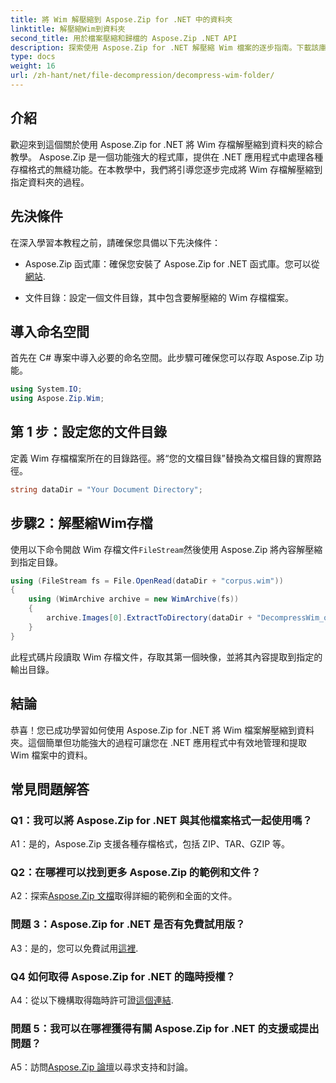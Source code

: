 ```yaml
---
title: 將 Wim 解壓縮到 Aspose.Zip for .NET 中的資料夾
linktitle: 解壓縮Wim到資料夾
second_title: 用於檔案壓縮和歸檔的 Aspose.Zip .NET API
description: 探索使用 Aspose.Zip for .NET 解壓縮 Wim 檔案的逐步指南。下載該庫，按照教程操作，並有效管理 .NET 應用程式中的存檔檔案。
type: docs
weight: 16
url: /zh-hant/net/file-decompression/decompress-wim-folder/
---
```

## 介紹

歡迎來到這個關於使用 Aspose.Zip for .NET 將 Wim 存檔解壓縮到資料夾的綜合教學。 Aspose.Zip 是一個功能強大的程式庫，提供在 .NET 應用程式中處理各種存檔格式的無縫功能。在本教學中，我們將引導您逐步完成將 Wim 存檔解壓縮到指定資料夾的過程。

## 先決條件

在深入學習本教程之前，請確保您具備以下先決條件：

-  Aspose.Zip 函式庫：確保您安裝了 Aspose.Zip for .NET 函式庫。您可以從[網站](https://releases.aspose.com/zip/net/).

- 文件目錄：設定一個文件目錄，其中包含要解壓縮的 Wim 存檔檔案。

## 導入命名空間

首先在 C# 專案中導入必要的命名空間。此步驟可確保您可以存取 Aspose.Zip 功能。

```csharp
using System.IO;
using Aspose.Zip.Wim;
```

## 第 1 步：設定您的文件目錄

定義 Wim 存檔檔案所在的目錄路徑。將“您的文檔目錄”替換為文檔目錄的實際路徑。

```csharp
string dataDir = "Your Document Directory";
```

## 步驟2：解壓縮Wim存檔

使用以下命令開啟 Wim 存檔文件`FileStream`然後使用 Aspose.Zip 將內容解壓縮到指定目錄。

```csharp
using (FileStream fs = File.OpenRead(dataDir + "corpus.wim"))
{
    using (WimArchive archive = new WimArchive(fs))
    {
        archive.Images[0].ExtractToDirectory(dataDir + "DecompressWim_out");
    }
}
```

此程式碼片段讀取 Wim 存檔文件，存取其第一個映像，並將其內容提取到指定的輸出目錄。

## 結論

恭喜！您已成功學習如何使用 Aspose.Zip for .NET 將 Wim 檔案解壓縮到資料夾。這個簡單但功能強大的過程可讓您在 .NET 應用程式中有效地管理和提取 Wim 檔案中的資料。

## 常見問題解答

### Q1：我可以將 Aspose.Zip for .NET 與其他檔案格式一起使用嗎？

A1：是的，Aspose.Zip 支援各種存檔格式，包括 ZIP、TAR、GZIP 等。

### Q2：在哪裡可以找到更多 Aspose.Zip 的範例和文件？

 A2：探索[Aspose.Zip 文檔](https://reference.aspose.com/zip/net/)取得詳細的範例和全面的文件。

### 問題 3：Aspose.Zip for .NET 是否有免費試用版？

 A3：是的，您可以免費試用[這裡](https://releases.aspose.com/).

### Q4 如何取得 Aspose.Zip for .NET 的臨時授權？

 A4：從以下機構取得臨時許可證[這個連結](https://purchase.aspose.com/temporary-license/).

### 問題 5：我可以在哪裡獲得有關 Aspose.Zip for .NET 的支援或提出問題？

 A5：訪問[Aspose.Zip 論壇](https://forum.aspose.com/c/zip/37)以尋求支持和討論。